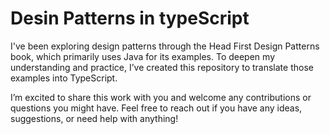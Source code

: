 # Desin Patterns in typeScript  

I've been exploring design patterns through the Head First Design Patterns book, which primarily uses Java for its examples. To deepen my understanding and practice, I’ve created this repository to translate those examples into TypeScript.

I’m excited to share this work with you and welcome any contributions or questions you might have. Feel free to reach out if you have any ideas, suggestions, or need help with anything!
